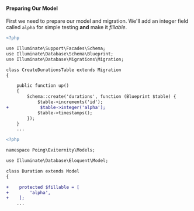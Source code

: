 #### Preparing Our Model

First we need to prepare our model and migration.  We'll add an integer field called `alpha` for simple testing **and** make it *fillable*.

```diff
<?php

use Illuminate\Support\Facades\Schema;
use Illuminate\Database\Schema\Blueprint;
use Illuminate\Database\Migrations\Migration;

class CreateDurationsTable extends Migration
{

    public function up()
    {
        Schema::create('durations', function (Blueprint $table) {
            $table->increments('id');
+            $table->integer('alpha');
            $table->timestamps();
        });
    }
    ...
```

```diff
<?php

namespace Poing\Eviternity\Models;

use Illuminate\Database\Eloquent\Model;

class Duration extends Model
{

+    protected $fillable = [
+        'alpha',
+    ];
    ...
```
